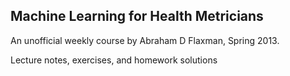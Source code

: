 Machine Learning for Health Metricians
--------------------------------------

An unofficial weekly course by Abraham D Flaxman, Spring 2013.


Lecture notes, exercises, and homework solutions

